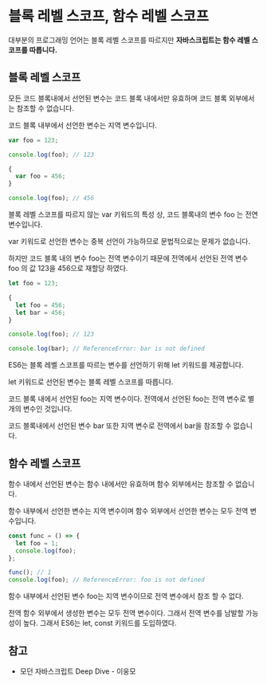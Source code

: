 # 블록 레벨 스코프, 함수 레벨 스코프

대부분의 프로그래밍 언어는 블록 레벨 스코프를 따르지만 **자바스크립트는 함수 레벨 스코프를 따릅니다.**

## 블록 레벨 스코프

모든 코드 블록내에서 선언된 변수는 코드 블록 내에서만 유효하며 코드 블록 외부에서는 참조할 수 없습니다.

코드 블록 내부에서 선언한 변수는 지역 변수입니다.

```js
var foo = 123;

console.log(foo); // 123

{
  var foo = 456;
}

console.log(foo); // 456
```

블록 레벨 스코프를 따르지 않는 var 키워드의 특성 상, 코드 블록내의 변수 foo 는 전연 변수입니다.

var 키워드로 선언한 변수는 중복 선언이 가능하므로 문법적으로는 문제가 없습니다.

하지만 코드 블록 내의 변수 foo는 전역 변수이기 때문에 전역에서 선언된 전역 변수 foo 의 값 123을 456으로 재할당 하였다.

```js
let foo = 123;

{
  let foo = 456;
  let bar = 456;
}

console.log(foo); // 123

console.log(bar); // ReferenceError: bar is not defined
```

ES6는 블록 레벨 스코프를 따르는 변수를 선언하기 위해 let 키워드를 제공합니다.

let 키워드로 선언된 변수는 블록 레벨 스코프를 따릅니다.

코드 블록 내에서 선언된 foo는 지역 변수이다. 전역에서 선언된 foo는 전역 변수로 별개의 변수인 것입니다.

코드 블록내에서 선언된 변수 bar 또한 지역 변수로 전역에서 bar을 참조할 수 없습니다.

## 함수 레벨 스코프

함수 내에서 선언된 변수는 함수 내에서만 유효하며 함수 외부에서는 참조할 수 없습니다.

함수 내부에서 선언한 변수는 지역 변수이며 함수 외부에서 선언한 변수는 모두 전역 변수입니다.

```js
const func = () => {
  let foo = 1;
  console.log(foo);
};

func(); // 1
console.log(foo); // ReferenceError: foo is not defined
```

함수 내부에서 선언된 변수 foo는 지역 변수이므로 전역 변수에서 참조 할 수 없다.

전역 함수 외부에서 생성한 변수는 모두 전역 변수이다. 그래서 전역 변수를 남발할 가능성이 높다. 그래서 ES6는 let, const 키워드를 도입하였다.

## 참고

- 모던 자바스크립트 Deep Dive - 이웅모
